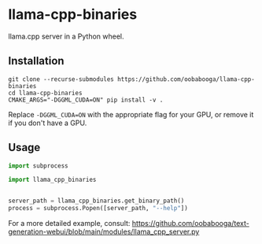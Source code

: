 # llama-cpp-binaries

llama.cpp server in a Python wheel.

## Installation

```
git clone --recurse-submodules https://github.com/oobabooga/llama-cpp-binaries
cd llama-cpp-binaries
CMAKE_ARGS="-DGGML_CUDA=ON" pip install -v .
```

Replace `-DGGML_CUDA=ON` with the appropriate flag for your GPU, or remove it if you don't have a GPU.

## Usage

```python
import subprocess

import llama_cpp_binaries


server_path = llama_cpp_binaries.get_binary_path()
process = subprocess.Popen([server_path, "--help"])
```

For a more detailed example, consult: https://github.com/oobabooga/text-generation-webui/blob/main/modules/llama_cpp_server.py
